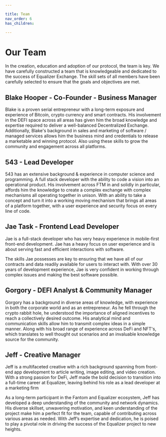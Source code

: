 ```yaml
---

title: Team
nav_order: 6
has_children:

---
```


# Our Team

In the creation, education and adoption of our protocol, the team is key. We have carefully constructed a team that is knowledgeable and dedicated to the success of Equalizer Exchange. The skill sets of all members have been carefully selected to ensure that the goals and objectives are met.

## Blake Hooper - Co-Founder - Business Manager

Blake is a proven serial entrepreneur with a long-term exposure and experience of Bitcoin, crypto currency and smart contracts. His involvement in the DEFI space across all areas has given him the broad knowledge and expertise required to deliver a well-balanced Decentralized Exchange.
Additionally, Blake's background in sales and marketing of software / managed services allows him the business mind and credentials to release a marketable and winning protocol. Also using these skills to grow the community and engagement across all platforms.

## 543 - Lead Developer

543 has an extensive background & experience in computer science and programming. A full stack developer with the ability to code a vision into an operational product. His involvement across FTM in and solidly in particular, affords him the knowledge to create a complex exchange with complex mechanisms all operating together in unison.
With an ability to take a concept and turn it into a working moving mechanism that brings all areas of a platform together, with a user experience and security focus on every line of code.

## Jae Task - Frontend Lead Developer

Jae is a full-stack developer who has very heavy experience in mobile-first front-end development. Jae has a heavy focus on user experience and is about serving fast and efficient interactions with software.

The skills Jae possesses are key to ensuring that we have all of our contracts and data readily available for users to interact with. With over 30 years of development experience, Jae is very confident in working through complex issues and making the best software possible.

## Gorgory - DEFI Analyst & Community Manager

Gorgory has a background in diverse areas of knowledge, with experience in both the corporate world and as an entrepreneur. As he fell through the crypto rabbit hole, he understood the importance of aligned incentives to reach a collectively desired outcome. His analytical mind and communication skills allow him to transmit complex ideas in a simple manner.
Along with his broad range of experience across DeFi and NFT's, which translates to well thought out scenarios and an invaluable knowledge source for the community.

## Jeff - Creative Manager

Jeff is a multifaceted creative with a rich background spanning from front-end app development to article writing, image editing, and video creation. With a strong passion for DeFi, Jeff made the bold decision to transition into a full-time career at Equalizer, leaving behind his role as a lead developer at a marketing firm

As a long-term participant in the Fantom and Equalizer ecosystem, Jeff has developed a deep understanding of the community and network dynamics. His diverse skillset, unwavering motivation, and keen understanding of the project make him a perfect fit for the team, capable of contributing across various areas as needed. With Jeff’s expertise and dedication, he is poised to play a pivotal role in driving the success of the Equalizer project to new heights.
